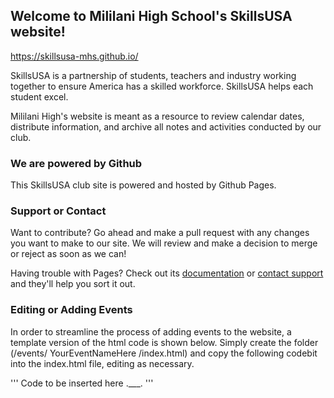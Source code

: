 ## Welcome to Mililani High School's SkillsUSA website!

https://skillsusa-mhs.github.io/


SkillsUSA is a partnership of students, teachers and industry working together to ensure America has a skilled workforce. SkillsUSA helps each student excel. 

Mililani High's website is meant as a resource to review calendar dates, distribute information, and archive all notes and activities conducted by our club.

### We are powered by Github

This SkillsUSA club site is powered and hosted by Github Pages.


### Support or Contact

Want to contribute? Go ahead and make a pull request with any changes you want to make to our site. We will review and make a decision to merge or reject as soon as we can!

Having trouble with Pages? Check out its [documentation](https://help.github.com/categories/github-pages-basics/) or [contact support](https://github.com/contact) and they'll help you sort it out.



### Editing or Adding Events

In order to streamline the process of adding events to the website, a template version of the html code is shown below. Simply create the folder (/events/ YourEventNameHere /index.html) and copy the following codebit into the index.html file, editing as necessary.


'''
Code to be inserted here .___.
'''


